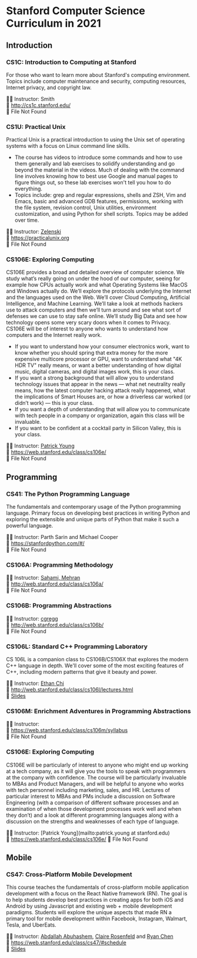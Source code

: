 # Stanford Computer Science Curriculum in 2021
## Introduction
### CS1C: Introduction to Computing at Stanford
For those who want to learn more about Stanford's computing environment. Topics include computer maintenance and security, computing resources, Internet privacy, and copyright law.   

🧑‍🏫 Instructor: Smith  
🔗 http://cs1c.stanford.edu/  
📄 File Not Found  
### CS1U: Practical Unix
Practical Unix is a practical introduction to using the Unix set of operating systems with a focus on Linux command line skills.  
* The course has videos to introduce some commands and how to use them generally and lab exercises to solidify understanding and go beyond the material in the videos. Much of dealing with the command line involves knowing how to best use Google and manual pages to figure things out, so these lab exercises won't tell you how to do everything.  
* Topics include: grep and regular expressions, shells and ZSH, Vim and Emacs, basic and advanced GDB features, permissions, working with the file system, revision control, Unix utilities, environment customization, and using Python for shell scripts. Topics may be added over time.  

🧑‍🏫 Instructor: [Zelenski](http://cs.stanford.edu/~zelenski)  
🔗 https://practicalunix.org  
📄 File Not Found  
### CS106E: Exploring Computing	
CS106E provides a broad and detailed overview of computer science. We study what’s really going on under the hood of our computer, seeing for example how CPUs actually work and what Operating Systems like MacOS and Windows actually do. We’ll explore the protocols underlying the Internet and the languages used on the Web. We’ll cover Cloud Computing, Artificial Intelligence, and Machine Learning. We’ll take a look at methods hackers use to attack computers and then we’ll turn around and see what sort of defenses we can use to stay safe online. We’ll study Big Data and see how technology opens some very scary doors when it comes to Privacy.  
CS106E will be of interest to anyone who wants to understand how computers and the Internet really work.  
* If you want to understand how your consumer electronics work, want to know whether you should spring that extra money for the more expensive multicore processor or GPU, want to understand what "4K HDR TV" really means, or want a better understanding of how digital music, digital cameras, and digital images work, this is your class.  
* If you want a strong background that will allow you to understand technology issues that appear in the news — what net neutrality really means, how the latest computer hacking attack really happened, what the implications of Smart Houses are, or how a driverless car worked (or didn’t work) — this is your class.  
* If you want a depth of understanding that will allow you to communicate with tech people in a company or organization, again this class will be invaluable.
* If you want to be confident at a cocktail party in Silicon Valley, this is your class.  

🧑‍🏫 Instructor: [Patrick Young](http://stanford.edu/~psyoung/)   
🔗 https://web.stanford.edu/class/cs106e/   
📄 File Not Found  
## Programming
### CS41: The Python Programming Language
The fundamentals and contemporary usage of the Python programming language. Primary focus on developing best practices in writing Python and exploring the extensible and unique parts of Python that make it such a powerful language.  

🧑‍🏫 Instructor: Parth Sarin and Michael Cooper   
🔗 https://stanfordpython.com/#/  
📄 File Not Found  
### CS106A: Programming Methodology
🧑‍🏫 Instructor: [Sahami, Mehran](mailto:nick.parlante@cs)    
🔗 http://web.stanford.edu/class/cs106a/  
📄 File Not Found  
### CS106B: Programming Abstractions  
🧑‍🏫 Instructor: [cgregg](mailto:cgregg@stanford.edu)    
🔗 http://web.stanford.edu/class/cs106b/  
📄 File Not Found
### CS106L: Standard C++ Programming Laboratory	
CS 106L is a companion class to CS106B/CS106X that explores the modern C++ language in depth. We'll cover some of the most exciting features of C++, including modern patterns that give it beauty and power.  

👩‍🏫 Instructor: [Ethan Chi](mailto:mailto://cs106l-win2021-staff@lists.stanford.edu)    
🔗 http://web.stanford.edu/class/cs106l/lectures.html  
📄 [Slides](https://github.com/housecricket/Stanford-Computer-Science-Curriculum/tree/main/CS106L)
### CS106M: Enrichment Adventures in Programming Abstractions	
🧑‍🏫 Instructor:     
🔗 https://web.stanford.edu/class/cs106m/syllabus  
📄 File Not Found
### CS106E: Exploring Computing	
CS106E will be particularly of interest to anyone who might end up working at a tech company, as it will give you the tools to speak with programmers at the company with confidence. The course will be particularly invaluable to MBAs and Product Managers, and will be helpful to anyone who works with tech personnel including marketing, sales, and HR. Lectures of particular interest to MBAs and PMs include a discussion on Software Engineering (with a comparison of different software processes and an examination of when those development processes work well and when they don’t) and a look at different programming languages along with a discussion on the strengths and weaknesses of each type of language. 

🧑‍🏫 Instructor: [Patrick Young](mailto:patrick.young at stanford.edu)    
🔗 https://web.stanford.edu/class/cs106e/
📄 File Not Found
## Mobile
### CS47: Cross-Platform Mobile Development
This course teaches the fundamentals of cross-platform mobile application development with a focus on the React Native framework (RN). The goal is to help students develop best practices in creating apps for both iOS and Android by using Javascript and existing web + mobile development paradigms. Students will explore the unique aspects that made RN a primary tool for mobile development within Facebook, Instagram, Walmart, Tesla, and UberEats.  

🧑‍🏫 Instructor: [Abdallah Abuhashem](mailto:aabuhash@stanford.edu), [Claire Rosenfeld](mailto:clairero@stanford.edu) and [Ryan Chen](mailto:rjc45@stanford.edu)     
🔗 https://web.stanford.edu/class/cs47/#schedule   
📄 [Slides](https://github.com/housecricket/Stanford-Computer-Science-Curriculum/tree/main/CS47)    